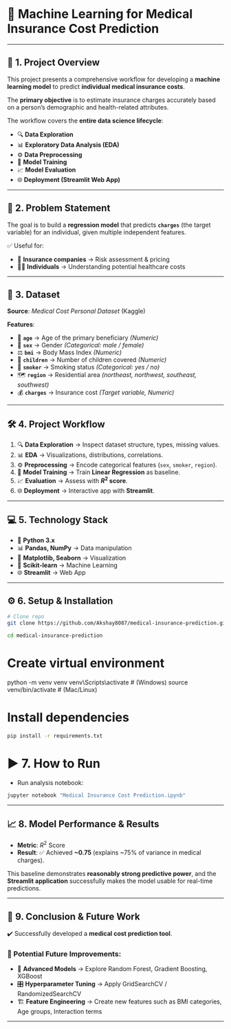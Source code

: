 # 🧠 Machine Learning for Medical Insurance Cost Prediction  

---

## 📌 1. Project Overview  
This project presents a comprehensive workflow for developing a **machine learning model** to predict **individual medical insurance costs**.  

The **primary objective** is to estimate insurance charges accurately based on a person’s demographic and health-related attributes.  

The workflow covers the **entire data science lifecycle**:  
- 🔍 **Data Exploration**  
- 📊 **Exploratory Data Analysis (EDA)**  
- ⚙️ **Data Preprocessing**  
- 🤖 **Model Training**  
- 📈 **Model Evaluation**  
- 🌐 **Deployment (Streamlit Web App)**  

---

## 🎯 2. Problem Statement  
The goal is to build a **regression model** that predicts **`charges`** (the target variable) for an individual, given multiple independent features.  

✅ Useful for:  
- 🏢 **Insurance companies** → Risk assessment & pricing  
- 👩‍⚕️ **Individuals** → Understanding potential healthcare costs  

---

## 📂 3. Dataset  
**Source**: *Medical Cost Personal Dataset* (Kaggle)  

**Features**:  
- 👤 **`age`** → Age of the primary beneficiary *(Numeric)*  
- 🚻 **`sex`** → Gender *(Categorical: male / female)*  
- ⚖️ **`bmi`** → Body Mass Index *(Numeric)*  
- 👶 **`children`** → Number of children covered *(Numeric)*  
- 🚬 **`smoker`** → Smoking status *(Categorical: yes / no)*  
- 🗺️ **`region`** → Residential area *(northeast, northwest, southeast, southwest)*  
- 💰 **`charges`** → Insurance cost *(Target variable, Numeric)*  

---

## 🛠️ 4. Project Workflow  

1. 🔍 **Data Exploration** → Inspect dataset structure, types, missing values.  
2. 📊 **EDA** → Visualizations, distributions, correlations.  
3. ⚙️ **Preprocessing** → Encode categorical features (`sex`, `smoker`, `region`).  
4. 🤖 **Model Training** → Train **Linear Regression** as baseline.  
5. 📈 **Evaluation** → Assess with **$R^2$ score**.  
6. 🌐 **Deployment** → Interactive app with **Streamlit**.  

---

## 💻 5. Technology Stack  

- 🐍 **Python 3.x**  
- 📊 **Pandas, NumPy** → Data manipulation  
- 🎨 **Matplotlib, Seaborn** → Visualization  
- 🤖 **Scikit-learn** → Machine Learning  
- 🌐 **Streamlit** → Web App  

---

## ⚙️ 6. Setup & Installation  

```bash
# Clone repo
git clone https://github.com/Akshay8087/medical-insurance-prediction.git
```

```bash
cd medical-insurance-prediction
```
# Create virtual environment
python -m venv venv
venv\Scripts\activate   # (Windows)
source venv/bin/activate # (Mac/Linux)

# Install dependencies
```bash
pip install -r requirements.txt
```

# ▶️ 7. How to Run

- Run analysis notebook:

```bash
jupyter notebook "Medical Insurance Cost Prediction.ipynb"
```



---

## 📈 8. Model Performance & Results  

- **Metric**: $R^2$ Score  
- **Result**: ✅ Achieved **~0.75** (explains ~75% of variance in medical charges).  

This baseline demonstrates **reasonably strong predictive power**, and the **Streamlit application** successfully makes the model usable for real-time predictions.  

---

## 🚀 9. Conclusion & Future Work  

✔️ Successfully developed  a **medical cost prediction tool**.  

### 🔮 Potential Future Improvements:  
- 🌲 **Advanced Models** → Explore Random Forest, Gradient Boosting, XGBoost  
- 🎛️ **Hyperparameter Tuning** → Apply GridSearchCV / RandomizedSearchCV  
- 🏗️ **Feature Engineering** → Create new features such as BMI categories, Age groups, Interaction terms  

---
